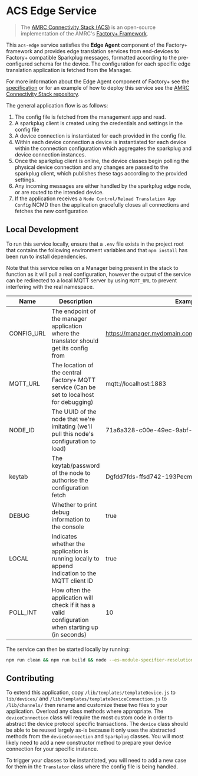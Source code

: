 # ACS Edge Service

> The [AMRC Connectivity Stack (ACS)](https://github.com/AMRC-FactoryPlus/amrc-connectivity-stack) is an open-source implementation of the AMRC's [Factory+ Framework](https://factoryplus.app.amrc.co.uk).

This `acs-edge` service satisfies the **Edge Agent** component of the Factory+ framework and provides edge translation services from end-devices to Factory+ compatible Sparkplug messages, formatted according to the pre-configured schema for the device. The configuration for each specific edge translation application is fetched from the Manager.

For more information about the Edge Agent component of Factory+ see the [specification](https://factoryplus.app.amrc.co.uk) or for an example of how to deploy this service see the [AMRC Connectivity Stack repository](https://github.com/AMRC-FactoryPlus/amrc-connectivity-stack).

The general application flow is as follows:

1. The config file is fetched from the management app and read.
2. A sparkplug client is created using the credentials and settings in the config file
3. A device connection is instantiated for each provided in the config file.
4. Within each device connection a device is instantiated for each device within the connection configuration which aggregates the sparkplug and device connection instances.
5. Once the sparkplug client is online, the device classes begin polling the physical device connection and any changes are passed to the sparkplug client, which publishes these tags according to the provided settings.
6. Any incoming messages are either handled by the sparkplug edge node, or are routed to the intended device.
7. If the application receives a `Node Control/Reload Translation App Config` NCMD then the application gracefully closes all connections and fetches the new configuration

## Local Development

To run this service locally, ensure that a `.env` file exists in the project root that contains the following environment variables and that `npm install` has been run to install dependencies.

Note that this service relies on a Manager being present in the stack to function as it will pull a real configuration, however the output of the service can be redirected to a local MQTT server by using `MQTT_URL` to prevent interfering with the real namespace.

| Name       | Description                                                                                        | Example                                                 |
|------------|----------------------------------------------------------------------------------------------------|---------------------------------------------------------|
| CONFIG_URL | The endpoint of the manager application where the translator should get its config from            | https://manager.mydomain.com/api/translation_app_config |
| MQTT_URL   | The location of the central Factory+ MQTT service (Can be set to localhost for debugging)          | mqtt://localhost:1883                                   |
| NODE_ID    | The UUID of the node that we're imitating (we'll pull this node's configuration to load)           | 71a6a328-c00e-49ec-9abf-1f072f9d0db4                    |
| keytab     | The keytab/password of the node to authorise the configuration fetch                               | Dgfdd7fds-ffsd742-193Pecmaefimds                        |
| DEBUG      | Whether to print debug information to the console                                                  | true                                                    |
| LOCAL      | Indicates whether the application is running locally to append indication to the MQTT client ID    | true                                                    |
| POLL_INT   | How often the application will check if it has a valid configuration when starting up (in seconds) | 10                                                      |

The service can then be started locally by running:

```bash
npm run clean && npm run build && node --es-module-specifier-resolution=node build/app.js
```

## Contributing

To extend this application, copy `/lib/templates/templateDevice.js` to `lib/devices/` and `/lib/templates/templateDeviceConnection.js` to `/lib/channels/` then rename and customize these two files to your application. Overload any class methods where appropriate. The `deviceConnection` class will require the most custom code in order to abstract the device protocol specific transactions. The `device` class should be able to be reused largely as-is because it only uses the abstracted methods from the `deviceConnection` and `Sparkplug` classes. You will most likely need to add a new constructor method to prepare your device connection for your specific instance.

To trigger your classes to be instantiated, you will need to add a new case for them in the `Translator` class where the config file is being handled.